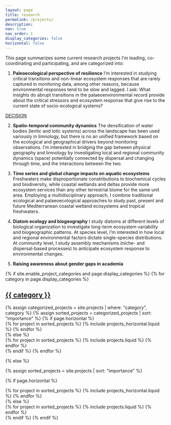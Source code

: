 ```yaml
---
layout: page
title: research
permalink: /projects/
description: 
nav: true
nav_order: 1
display_categories: false
horizontal: false
---
```


This page summarizes some current research projects I'm leading, co-coordinating and participating, and are categorized into:

1. **Paleoecological perspective of resilience**
I’m interested in studying critical transitions and non-linear ecosystem responses that are rarely captured in monitoring data, among other reasons, because environmental responses tend to be slow and lagged. I ask: What insights do abrupt transitions in the palaeoenvironmental record provide about the critical stressors and ecosystem response that give rise to the current state of socio-ecological systems?

[DECISION](1_project)

2. **Spatio-temporal community dynamics**
The densification of water bodies (lentic and lotic systems) across the landscape has been used variously in limnology, but there is no an unified framework based on the ecological and geographical drivers beyond monitoring observations. I’m interested in bridging the gap between physical geography and limnology by investigating local and regional community dynamics (space) potentially connected by dispersal and changing through time, and the interactions between the two.


3. **Time series and global change impacts on aquatic ecosystems**
Freshwaters make disproportionate constributions to biochemical cycles and biodiversity, while coastal wetlands and deltas provide more ecosystem services than any other terrestrial biome for the same unit area. Employing a multidisciplinary approach, I combine traditional ecological and palaeoecological approaches to study past, present and future Mediterranean coastal wetland ecosystems and tropical freshwaters.


4. **Diatom ecology and biogeography**
I study diatoms at different levels of biological organization to investigate long-term ecosystem variability and biogeographic patterns. At species level, I’m interested in how local and regional environmental factors dictate single-species distributions. At community level, I study assembly mechanisms (niche- and dispersal-based processes) to anticipate ecosystem response to environmental changes.


5. **Raising awareness about gender gaps in academia**


<!-- pages/projects.md -->
<div class="projects">
{% if site.enable_project_categories and page.display_categories %}
  <!-- Display categorized projects -->
  {% for category in page.display_categories %}
  <a id="{{ category }}" href=".#{{ category }}">
    <h2 class="category">{{ category }}</h2>
  </a>
  {% assign categorized_projects = site.projects | where: "category", category %}
  {% assign sorted_projects = categorized_projects | sort: "importance" %}
  <!-- Generate cards for each project -->
  {% if page.horizontal %}
  <div class="container">
    <div class="row row-cols-1 row-cols-md-2">
    {% for project in sorted_projects %}
      {% include projects_horizontal.liquid %}
    {% endfor %}
    </div>
  </div>
  {% else %}
  <div class="row row-cols-1 row-cols-md-3">
    {% for project in sorted_projects %}
      {% include projects.liquid %}
    {% endfor %}
  </div>
  {% endif %}
  {% endfor %}

{% else %}

<!-- Display projects without categories -->

{% assign sorted_projects = site.projects | sort: "importance" %}

  <!-- Generate cards for each project -->

{% if page.horizontal %}

  <div class="container">
    <div class="row row-cols-1 row-cols-md-2">
    {% for project in sorted_projects %}
      {% include projects_horizontal.liquid %}
    {% endfor %}
    </div>
  </div>
  {% else %}
  <div class="row row-cols-1 row-cols-md-3">
    {% for project in sorted_projects %}
      {% include projects.liquid %}
    {% endfor %}
  </div>
  {% endif %}
{% endif %}
</div>
